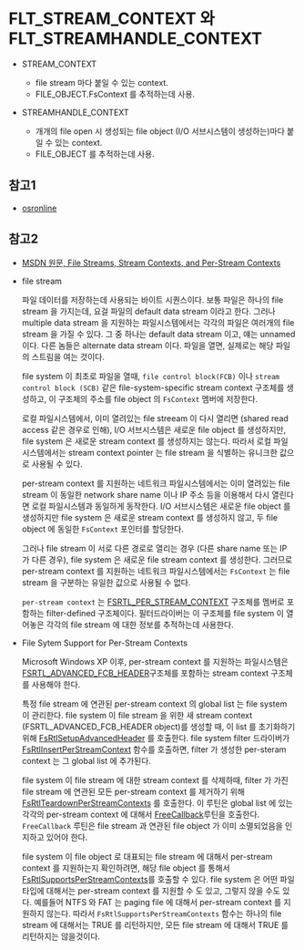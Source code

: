 # FLT_STREAM_CONTEXT 와 FLT_STREAMHANDLE_CONTEXT

+ STREAM_CONTEXT
    - file stream 마다 붙일 수 있는 context. 
    - FILE_OBJECT.FsContext 를 추적하는데 사용. 

+ STREAMHANDLE_CONTEXT
    - 개개의 file open 시 생성되는 file object (I/O 서브시스템이 생성하는)마다 붙일 수 있는 context. 
    - FILE_OBJECT 를 추적하는데 사용.

## 참고1
+ [osronline](http://www.osronline.com/showThread.cfm?link=66033)

## 참고2
+ [MSDN 원문, File Streams, Stream Contexts, and Per-Stream Contexts](https://msdn.microsoft.com/windows/hardware/drivers/ifs/file-streams--stream-contexts--and-per-stream-contexts)

+ file stream

    파일 데이터를 저장하는데 사용되는 바이트 시퀀스이다. 
    보통 파일은 하나의 file stream 을 가지는데, 요걸 파일의 default data stream 이라고 한다. 
    그러나 multiple data stream 을 지원하는 파일시스템에서는 각각의 파일은 여러개의 file stream 을 가질 수 있다. 
    그 중 하나는 default data stream 이고, 얘는 unnamed 이다. 
    다른 놈들은 alternate data stream 이다. 파일을 열면, 실제로는 해당 파일의 스트림을 여는 것이다.

    file system 이 최초로 파일을 열때, ``file control block(FCB)`` 이나 ``stream control block (SCB)`` 같은 
    file-system-specific stream context 구조체를 생성하고, 이 구조체의 주소를 file object 의 `FsContext` 멤버에 저장한다. 

    로컬 파일시스템에서, 이미 열려있는 file streeam 이 다시 열리면 (shared read access 같은 경우로 인해), 
    I/O 서브시스템은 새로운 file object 를 생성하지만, file system 은 새로운 stream context 를 생성하지는 않는다. 
    따라서 로컬 파일시스템에서는 stream context pointer 는 file stream 을 식별하는 유니크한 값으로 사용될 수 있다. 

    per-stream context 를 지원하는 네트워크 파일시스템에서는 이미 열려있는 file stream 이 동일한 network share name 이나 IP 주소 등을 
    이용해서 다시 열린다면 로컬 파일시스템과 동일하게 동작한다. 
    I/O 서브시스템은 새로운 file object 를 생성하지만 file system 은 새로운 stream context 를 생성하지 않고, 
    두 file object 에 동일한 `FsContext` 포인터를 할당한다. 

    그러나 file stream 이 서로 다른 경로로 열리는 경우 (다른 share name 또는 IP 가 다른 경우), file system 은 
    새로운 file stream context 를 생성한다. 
    그러므로 per-stream context 를 지원하는 네트워크 파일시스템에서는 `FsContext` 는 file stream 을 구분하는 
    유일한 값으로 사용될 수 없다.            

    ``per-stream context`` 는 [FSRTL_PER_STREAM_CONTEXT](https://msdn.microsoft.com/library/windows/hardware/ff547357) 구조체를 멤버로 포함하는 
    filter-defined 구조체이다. 필터드라이버는 이 구조체를 file system 이 열어놓은 각각의 file stream 에 대한 정보를 추적하는데 사용한다.   

+ File Sytem Support for Per-Stream Contexts

    Microsoft Windows XP 이후, per-stream context 를 지원하는 파일시스템은 [FSRTL_ADVANCED_FCB_HEADER]()구조체를 포함하는 
    stream context 구조체를 사용해야 한다. 

    특정 file stream 에 연관된 per-stream context 의 global list 는 file system 이 관리한다. 
    file system 이 file stream 을 위한 새 stream context (FSRTL_ADVANCED_FCB_HEADER object)를 생성할 때, 이 list 를 초기화하기 위해 
    [FsRtlSetupAdvancedHeader]() 를 호출한다. 
    file system filter 드라이버가 [FsRtlInsertPerStreamContext]() 함수를 호출하면, filter 가 생성한 per-steram context 는 
    그 global list 에 추가된다. 

    file system 이 file stream 에 대한 stream context 를 삭제하때, filter 가 가진 file stream 에 연관된 모든 per-stream context 를 
    제거하기 위해 [FsRtlTeardownPerStreamContexts]() 를 호출한다. 
    이 루틴은 global list 에 있는 각각의 per-stream context 에 대해서 [FreeCallback]()루틴을 호출한다. 
    `FreeCallback` 루틴은 file stream 과 연관된 file object 가 이미 소멸되었음을 인지하고 있어야 한다. 

    file system 이 file object 로 대표되는 file stream 에 대해서 per-stream context 를 지원하는지 확인하려면, 해당 file object 를 통해서 
    [FsRtlSupportsPerStreamContexts]()를 호출할 수 있다. file system 은 어떤 파일 타입에 대해서는 per-stream context 를 지원할 수 도 있고, 
    그렇지 않을 수도 있다. 예를들어 NTFS 와 FAT 는 paging file 에 대해서 per-stream context 를 지원하지 않는다. 
    따라서 `FsRtlSupportsPerStreamContexts` 함수는 하나의 file stream 에 대해서는 TRUE 를 리턴하지만, 모든 file stream 에 대해서 
    TRUE 를 리턴하지는 않을것이다.      